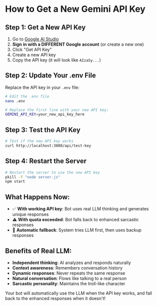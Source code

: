 # How to Get a New Gemini API Key

## Step 1: Get a New API Key
1. Go to [Google AI Studio](https://aistudio.google.com/)
2. **Sign in with a DIFFERENT Google account** (or create a new one)
3. Click "Get API Key"
4. Create a new API key
5. Copy the API key (it will look like `AIzaSy...`)

## Step 2: Update Your .env File
Replace the API key in your `.env` file:

```bash
# Edit the .env file
nano .env

# Replace the first line with your new API key:
GEMINI_API_KEY=your_new_api_key_here
```

## Step 3: Test the API Key
```bash
# Test if the new API key works
curl http://localhost:3000/api/test-key
```

## Step 4: Restart the Server
```bash
# Restart the server to use the new API key
pkill -f "node server.js"
npm start
```

## What Happens Now:
- ✅ **With working API key**: Bot uses real LLM thinking and generates unique responses
- ⚠️ **With quota exceeded**: Bot falls back to enhanced sarcastic responses
- 🔄 **Automatic fallback**: System tries LLM first, then uses backup responses

## Benefits of Real LLM:
- **Independent thinking**: AI analyzes and responds naturally
- **Context awareness**: Remembers conversation history
- **Dynamic responses**: Never repeats the same response
- **Natural conversation**: Flows like talking to a real person
- **Sarcastic personality**: Maintains the troll-like character

Your bot will automatically use the LLM when the API key works, and fall back to the enhanced responses when it doesn't!

